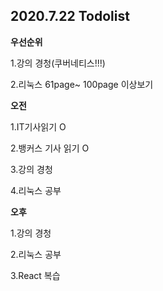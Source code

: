 ## 2020.7.22 Todolist



**우선순위**

1.강의 경청(쿠버네티스!!!)

2.리눅스 61page~ 100page 이상보기







**오전**

1.IT기사읽기 O

2.뱅커스 기사 읽기 O

3.강의 경청

4.리눅스 공부



**오후**

1.강의 경청

2.리눅스 공부

3.React 복습